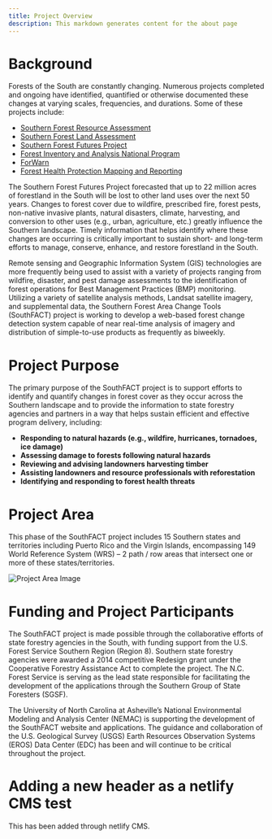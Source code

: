 ```yaml
---
title: Project Overview
description: This markdown generates content for the about page
---
```

# Background

Forests of the South are constantly changing. Numerous projects completed and ongoing have identified, quantified or otherwise documented these changes at varying scales, frequencies, and durations. Some of these projects include:

* [Southern Forest Resource Assessment](http://www.srs.fs.usda.gov/sustain/)
* [Southern Forest Land Assessment](http://tfsweb.tamu.edu/main/popup.aspx?id=5818)
* [Southern Forest Futures Project](http://www.srs.fs.usda.gov/futures/)
* [Forest Inventory and Analysis National Program](http://www.fia.fs.fed.us/)
* [ForWarn](http://forwarn.forestthreats.org/)
* [Forest Health Protection Mapping and Reporting](http://foresthealth.fs.usda.gov/portal)

The Southern Forest Futures Project forecasted that up to 22 million acres of forestland in the South will be lost to other land uses over the next 50 years. Changes to forest cover due to wildfire, prescribed fire, forest pests, non-native invasive plants, natural disasters, climate, harvesting, and conversion to other uses (e.g., urban, agriculture, etc.) greatly influence the Southern landscape. Timely information that helps identify where these changes are occurring is critically important to sustain short- and long-term efforts to manage, conserve, enhance, and restore forestland in the South.

Remote sensing and Geographic Information System (GIS) technologies are more frequently being used to assist with a variety of projects ranging from wildfire, disaster, and pest damage assessments to the identification of forest operations for Best Management Practices (BMP) monitoring. Utilizing a variety of satellite analysis methods, Landsat satellite imagery, and supplemental data, the Southern Forest Area Change Tools (SouthFACT) project is working to develop a web-based forest change detection system capable of near real-time analysis of imagery and distribution of simple-to-use products as frequently as biweekly.

# Project Purpose

The primary purpose of the SouthFACT project is to support efforts to identify and quantify changes in forest cover as they occur across the Southern landscape and to provide the information to state forestry agencies and partners in a way that helps sustain efficient and effective program delivery, including:

* **Responding to natural hazards (e.g., wildfire, hurricanes, tornadoes, ice damage)**
* **Assessing damage to forests following natural hazards**
* **Reviewing and advising landowners harvesting timber**
* **Assisting landowners and resource professionals with reforestation**
* **Identifying and responding to forest health threats**

# Project Area

This phase of the SouthFACT project includes 15 Southern states and territories including Puerto Rico and the Virgin Islands, encompassing 149 World Reference System (WRS) – 2 path / row areas that intersect one or more of these states/territories.

![Project Area Image](https://blissfully-testing.s3.amazonaws.com/project_area_about_page.png "Project Area Image")

# Funding and Project Participants

The SouthFACT project is made possible through the collaborative efforts of state forestry agencies in the South, with funding support from the U.S. Forest Service Southern Region (Region 8). Southern state forestry agencies were awarded a 2014 competitive Redesign grant under the Cooperative Forestry Assistance Act to complete the project. The N.C. Forest Service is serving as the lead state responsible for facilitating the development of the applications through the Southern Group of State Foresters (SGSF).

The University of North Carolina at Asheville’s National Environmental Modeling and Analysis Center (NEMAC) is supporting the development of the SouthFACT website and applications. The guidance and collaboration of the U.S. Geological Survey (USGS) Earth Resources Observation Systems (EROS) Data Center (EDC) has been and will continue to be critical throughout the project.

# Adding a new header as a netlify CMS test

This has been added through netlify CMS.